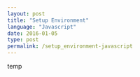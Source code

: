 ```yaml
---
layout: post
title: "Setup Environment"
language: "Javascript"
date: 2016-01-05
type: post
permalink: /setup_environment-javascript
---
```


temp
